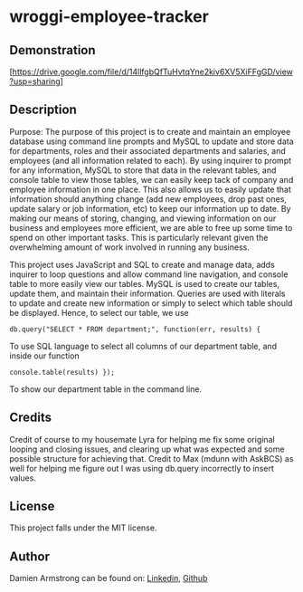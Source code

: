 # wroggi-employee-tracker

## Demonstration
[https://drive.google.com/file/d/14llfgbQfTuHvtqYne2kiv6XV5XiFFgGD/view?usp=sharing]

## Description
Purpose:
The purpose of this project is to create and maintain an employee database using command line prompts and MySQL to update and store data for departments, roles and their associated departments and salaries, and employees (and all information related to each). By using inquirer to prompt for any information, MySQL to store that data in the relevant tables, and console table to view those tables, we can easily keep tack of company and employee information in one place. This also allows us to easily update that information should anything change (add new employees, drop past ones, update salary or job information, etc) to keep our information up to date. By making our means of storing, changing, and viewing information on our business and employees more efficient, we are able to free up some time to spend on other important tasks. This is particularly relevant given the overwhelming amount of work involved in running any business. 

This project uses JavaScript and SQL to create and manage data, adds inquirer to loop questions and allow command line navigation, and console table to more easily view our tables. MySQL is used to create our tables, update them, and maintain their information. Queries are used with literals to update and create new information or simply to select which table should be displayed. Hence, to select our table, we use 
```
db.query("SELECT * FROM department;", function(err, results) {
```
To use SQL language to select all columns of our department table, and inside our function
```
console.table(results) });
```
To show our department table in the command line.

## Credits
Credit of course to my housemate Lyra for helping me fix some original looping and closing issues, and clearing up what was expected and some possible structure for achieving that. Credit to Max (mdunn with AskBCS) as well for helping me figure out I was using db.query incorrectly to insert values.

## License
This project falls under the MIT license.

## Author
Damien Armstrong can be found on: <a href="https://www.linkedin.com/in/damien-armstrong-412319138/">Linkedin</a>, <a href="https://github.com/pirosvs">Github</a>